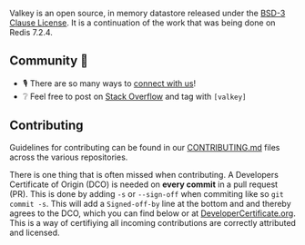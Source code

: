 Valkey is an open source, in memory datastore released under the [BSD-3 Clause License](https://github.com/valkey-io/valkey?tab=BSD-3-Clause-1-ov-file#readme). It is a continuation of the work that was being done on Redis 7.2.4. 

## Community 🎉

- 🎙️ There are so many ways to [connect with us](https://valkey.io/connect.html)!
- ❔ Feel free to post on [Stack Overflow](https://stackoverflow.com/questions/tagged/valkey) and tag with `[valkey]`

## Contributing

Guidelines for contributing can be found in our [CONTRIBUTING.md](https://github.com/valkey-io/valkey/blob/unstable/CONTRIBUTING.md) files across the various repositories.

There is one thing that is often missed when contributing. A Developers Certificate of Origin (DCO) is needed on **every commit** in a pull request (PR). This is done by adding `-s` or `--sign-off` when commiting like so `git commit -s`. This will add a `Signed-off-by` line at the bottom and and thereby agrees to the DCO, which you can find below or at [DeveloperCertificate.org](http://developercertificate.org/). This is a way of certifiying all incoming contributions are correctly attributed and licensed.